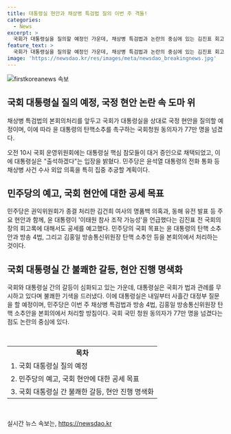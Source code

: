 ```yaml
---
title: 대통령실 현안과 채상병 특검법 질의 이번 주 격돌!
categories:
  - News
excerpt: >
  국회가 대통령실을 질의할 예정인 가운데, 채상병 특검법과 논란의 중심에 있는 김진표 회고록 등이 화두로 떠오르고 있습니다. 대통령실의 핵심 참모들이 대거 증인으로 채택되었고, 민주당은 윤석열 대통령의 전화통화 의혹을 중점적으로 추궁할 계획입니다. 또한, 국회의원들은 김건희 여사의 명품백 의혹과 이태원 참사 조작 가능성에 대해 공세를 예고하고 있습니다. 주말에는 국민 청원이 급증하며, 관련된 현안 처리에 대한 기대감이 커지고 있는 상황입니다.
feature_text: >
  국회가 대통령실을 질의할 예정인 가운데, 채상병 특검법과 논란의 중심에 있는 김진표 회고록 등이 화두로 떠오르고 있습니다. 대통령실의 핵심 참모들이 대거 증인으로 채택되었고, 민주당은 윤석열 대통령의 전화통화 의혹을 중점적으로 추궁할 계획입니다. 또한, 국회의원들은 김건희 여사의 명품백 의혹과 이태원 참사 조작 가능성에 대해 공세를 예고하고 있습니다. 주말에는 국민 청원이 급증하며, 관련된 현안 처리에 대한 기대감이 커지고 있는 상황입니다.
image: 'https://newsdao.kr/res/images/meta/newsdao_breakingnews.jpg'
---
```


<p><img src="https://newsdao.kr/res/images/meta/newsdao_breakingnews.jpg" alt="firstkoreanews 속보" /></p>

<h2 data-ke-size="size26">국회 대통령실 질의 예정, 국정 현안 논란 속 도마 위</h2>

<p data-ke-size="size16">채상병 특검법의 본회의처리를 앞두고 국회가 대통령실을 상대로 국정 현안을 질의할 예정이며, 이에 따라 윤 대통령의 탄핵소추를 촉구하는 국회청원 동의자가 77만 명을 넘겼다.</p>

<p data-ke-size="size16">오전 10시 국회 운영위원회에는 대통령실 핵심 참모들이 대거 증인으로 채택되었고, 이에 대통령실은 "출석하겠다"는 입장을 밝혔다. 민주당은 윤석열 대통령의 전화 통화 등 채상병 사건 수사 외압 의혹을 특히 집중 추궁할 계획이다.</p>

<h2 data-ke-size="size26">민주당의 예고, 국회 현안에 대한 공세 목표</h2>

<p data-ke-size="size16">민주당은 권익위원회가 종결 처리한 김건희 여사의 명품백 의혹과, 동해 유전 발표 등 주요 현안과 함께, 윤 대통령이 '이태원 참사 조작 가능성'을 언급했다는 김진표 전 국회의장의 회고록에 대해서도 공세를 예고했다. 민주당의 국회 목표는 윤 대통령의 탄핵 소추안과 방송 4법, 그리고 김홍일 방송통신위원장 탄핵 소추안 등을 본회의에서 처리하는 것이다.</p>

<h2 data-ke-size="size26">국회 대통령실 간 불쾌한 갈등, 현안 진행 명색화</h2>

<p data-ke-size="size16">국회와 대통령실 간의 갈등이 심화되고 있는 가운데, 대통령실은 국회가 법과 관례를 무시하고 있다며 불쾌한 기색을 드러냈다. 이에 대통령실은 내일부터 사흘간 대정부 질문을 할 예정이며, 민주당은 이번 주 채상병 특검법과 방송 4법, 김홍일 방송통신위원장 탄핵 소추안을 본회의에서 처리할 방침이다. 국회 국민 청원 동의자가 77만 명을 넘겼다는 점도 논란의 중심에 있다.</p>

<p data-ke-size="size16">&nbsp;</p>

<table>
    <tbody>
        <tr>
            <td style="text-align: center; height: 17px;"><b>목차</b></td>
        </tr>
        <tr>
            <td style="height: 17px;">1. 국회 대통령실 질의 예정</td>
        </tr>
        <tr>
            <td style="height: 17px;">2. 민주당의 예고, 국회 현안에 대한 공세 목표</td>
        </tr>
        <tr>
            <td style="height: 17px;">3. 국회 대통령실 간 불쾌한 갈등, 현안 진행 명색화</td>
        </tr>
    </tbody>
</table>

<p data-ke-size="size16">&nbsp;</p>
실시간 뉴스 속보는, <a href="https://newsdao.kr" rel="dofollow">https://newsdao.kr</a>


